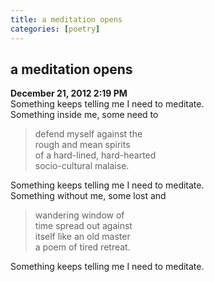 ```yaml
---
title: a meditation opens
categories: [poetry]
---
```


## a meditation opens
**December 21, 2012 2:19 PM**  
Something keeps telling me I need to meditate.   
Something inside me, some need to   
> defend myself against the   
> rough and mean spirits  
> of a hard-lined, hard-hearted  
> socio-cultural malaise.
    
Something keeps telling me I need to meditate.   
Something without me, some lost and   
> wandering window of  
> time spread out against  
> itself like an old master  
> a poem of tired retreat.  
  
Something keeps telling me I need to meditate.  
 
